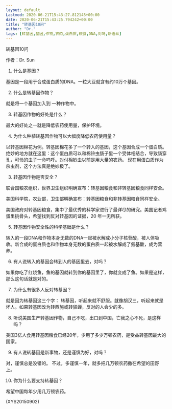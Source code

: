 ```yaml
---
layout: default
Lastmod: 2020-06-21T15:43:27.812145+00:00
date: 2020-06-21T15:43:25.794242+00:00
title: "转基因10问"
author: "Dr."
tags: [转基因,基因,作物,农药,蛋白质,粮食,DNA,对吗,新语丝]
---
```


转基因10问

作者：Dr. Sun

1. 什么是基因？

基因是一段用于合成蛋白质的DNA。一粒大豆就含有约10万个基因。

2. 什么是转基因作物？

就是将一个基因加入到 一种作物中。

3. 转基因作物的好处是什么？

最大的好处之一就是降低农药使用量，保护环境。

4. 为什么种植转基因作物可以大幅度降低农药使用量？

以转基因棉花为例。转基因棉花多了一个转入的基因，这个基因合成一个蛋白质。绝妙的地方就在这里：这个蛋白质可以和棉铃虫肠子里一个受体相结合，导致肠穿孔，可怜的虫子一命呜呼。对付棉铃虫以前是用大量的农药。 现在用蛋白质作为杀虫剂，这个方法真是绝妙极了。

3. 转基因作物是否安全？

联合国粮农组织，世界卫生组织明确宣布：转基因粮食和非转基因粮食同样安全。

美国科学院，农业部，卫生部明确宣布：转基因粮食和非转基因粮食同样安全。

美国政府对转基因粮食，集中了最优秀的科学家进行了最详尽的研究。美国记者鸡蛋里挑骨头，希望找到反对转基因的证据，20 年一无所获。

5. 转基因作物安全性的科学基础是什么？

转入的一段DNA和作物本身无数的DNA一起被水解成小分子核苷酸，被人体吸收。新合成的蛋白质也和作物本身无数的蛋白质一起被水解成了氨基酸，成为营养。

6. 有人说转入的基因会转到人的基因里去，对吗？

如果你吃了红烧鱼，鱼的基因就转到你的基因里了，你就变成了鱼。如果是这样，那么这句话就是对的。

7. 为什么有很多人反对转基因？

就是因为转基因这三个字： 转基因，听起来就不舒服。就像胡汉三，听起来就是坏人。如果转基因改为转西施或转貂蝉，反对的人会少的多。

8. 听说美国生产转基因作物，自己不吃，出口到中国，亡我之心不死，是这样吗？

美国3亿人食用转基因粮食已经20年，少用了多少万顿农药，是受益转基因最大的国家。

9. 有人说转基因是新事物，还是谨慎为好，对吗？

对，谨慎总是没错的。 不过，多谨慎一年，就多把几万顿农药撒在希望的田野上。

10. 你为什么要支持转基因？

希望中国每年少用几万顿农药。

(XYS20150902)

